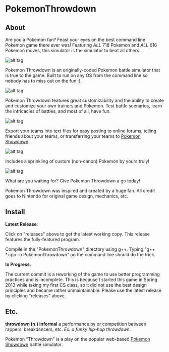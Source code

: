 # PokemonThrowdown

## About

Are you a Pokemon fan? Feast your eyes on the best command line Pokemon game there ever was! Featuring *ALL* 718 Pokemon and *ALL* 616 Pokemon moves, this simulator is the simulator to beat all others.

![alt tag](https://cloud.githubusercontent.com/assets/7758601/5987608/7a0b27da-a8e9-11e4-93fb-7786a3a88623.png)

Pokemon Throwdown is an originally-coded Pokemon battle simulator that is true to the game. Built to run on any OS from the command line so nobody has to miss out on the fun :).

![alt tag](https://cloud.githubusercontent.com/assets/7758601/5987609/7f4b79ac-a8e9-11e4-89b7-1aae8942af51.png)

Pokemon Throwdown features great customizability and the ability to create and customize your own trainers and Pokemon. Test battle scenarios, learn the intricacies of battles, and most of all, have fun.

![alt tag](https://cloud.githubusercontent.com/assets/7758601/5987610/8218d198-a8e9-11e4-80fd-de2bcd9c81d5.png)

Export your teams into text files for easy posting to online forums, telling friends about your teams, or transferring your teams to [Pokemon Showdown](http://pokemonshowdown.com).

![alt tag](https://cloud.githubusercontent.com/assets/7758601/5987631/0f81c688-a8eb-11e4-80ef-b9219bd5bf8c.png)

Includes a sprinkling of custom (non-canon) Pokemon by yours truly!

![alt tag](https://cloud.githubusercontent.com/assets/7758601/5987611/857ac562-a8e9-11e4-9759-842c84ebb5a6.png)

What are you waiting for? Give Pokemon Throwdown a go today!

Pokemon Throwdown was inspired and created by a huge fan. All credit goes to Nintendo for original game design, mechanics, etc.

## Install

**Latest Release**: 

Click on "releases" above to get the latest working copy. This release features the fully-featured program.

Compile in the "PokemonThrowdown" directory using g++. Typing "g++ *.cpp -o PokemonThrowdown" on the command line should do the trick.

**In Progress**:

The current commit is a reworking of the game to use better programming practices and is incomplete. This is because I started this game in Spring 2013 while taking my first CS class, so it did not use the best design principles and became rather unmaintainable. Please use the latest release by clicking "releases" above.

## Etc.

**throwdown (n.) informal**
a performance by or competition between rappers, breakdancers, etc.
*Ex: a funky hip-hop throwdown.*

Pokemon "Throwdown" is a play on the popular web-based [Pokemon Showdown](http://pokemonshowdown.com) battle simulator.
